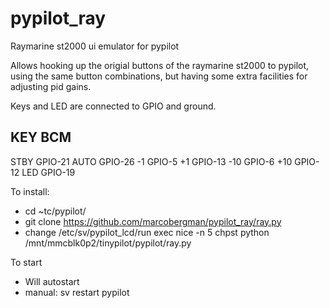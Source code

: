 # pypilot_ray
Raymarine st2000 ui emulator for pypilot

Allows hooking up the origial buttons of the raymarine st2000 to pypilot, using the same button combinations, but having some extra facilities for adjusting pid gains.

Keys and LED are connected to GPIO and ground.

KEY   BCM
-------------
STBY  GPIO-21
AUTO  GPIO-26
-1    GPIO-5
+1    GPIO-13
-10   GPIO-6
+10   GPIO-12
LED   GPIO-19

To install:
- cd ~tc/pypilot/
- git clone https://github.com/marcobergman/pypilot_ray/ray.py
- change /etc/sv/pypilot_lcd/run
      exec nice -n 5 chpst python /mnt/mmcblk0p2/tinypilot/pypilot/ray.py
      
To start
- Will autostart
- manual: sv restart pypilot
